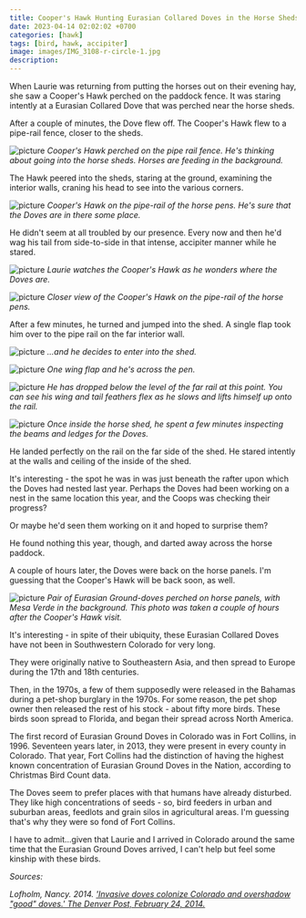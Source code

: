 ```yaml
---
title: Cooper's Hawk Hunting Eurasian Collared Doves in the Horse Sheds
date: 2023-04-14 02:02:02 +0700
categories: [hawk]
tags: [bird, hawk, accipiter]
image: images/IMG_3108-r-circle-1.jpg
description: 
---
```


When Laurie was returning from putting the horses out on their evening hay, she saw a Cooper's Hawk perched on the paddock fence. It was staring intently at a Eurasian Collared Dove that was perched near the horse sheds.

After a couple of minutes, the Dove flew off. The Cooper's Hawk flew to a pipe-rail fence, closer to the sheds.

![picture](images/IMG_3103-r.jpg)
*Cooper's Hawk perched on the pipe rail fence. He's thinking about going into the horse sheds. Horses are feeding in the background.*

The Hawk peered into the sheds, staring at the ground, examining the interior walls, craning his head to see into the various corners.

![picture](images/IMG_3107-r.jpg)
*Cooper's Hawk on the pipe-rail of the horse pens. He's sure that the Doves are in there some place.*

He didn't seem at all troubled by our presence. Every now and then he'd wag his tail from side-to-side in that intense, accipiter manner while he stared.

![picture](images/IMG_3108-r-1024x757.jpg)
*Laurie watches the Cooper's Hawk as he wonders where the Doves are.*

![picture](images/IMG_3113-r-1024x655.jpg)
*Closer view of the Cooper's Hawk on the pipe-rail of the horse pens.*

After a few minutes, he turned and jumped into the shed. A single flap took him over to the pipe rail on the far interior wall.

![picture](images/IMG_3115-r-1024x683.jpg)
*...and he decides to enter into the shed.*

![picture](images/IMG_3116-r.jpg)
*One wing flap and he's across the pen.*

![picture](images/IMG_3117-r.jpg)
*He has dropped below the level of the far rail at this point. You can see his wing and tail feathers flex as he slows and lifts himself up onto the rail.*

![picture](images/IMG_3118-r.jpg)
*Once inside the horse shed, he spent a few minutes inspecting the beams and ledges for the Doves.*

He landed perfectly on the rail on the far side of the shed. He stared intently at the walls and ceiling of the inside of the shed.

It's interesting - the spot he was in was just beneath the rafter upon which the Doves had nested last year. Perhaps the Doves had been working on a nest in the same location this year, and the Coops was checking their progress?

Or maybe he'd seen them working on it and hoped to surprise them?

He found nothing this year, though, and darted away across the horse paddock.

A couple of hours later, the Doves were back on the horse panels. I'm guessing that the Cooper's Hawk will be back soon, as well.

![picture](images/20230413_174539-r.jpg)
*Pair of Eurasian Ground-doves perched on horse panels, with Mesa Verde in the background. This photo was taken a couple of hours after the Cooper's Hawk visit.*

It's interesting - in spite of their ubiquity, these Eurasian Collared Doves have not been in Southwestern Colorado for very long.

They were originally native to Southeastern Asia, and then spread to Europe during the 17th and 18th centuries.

Then, in the 1970s, a few of them supposedly were released in the Bahamas during a pet-shop burglary in the 1970s. For some reason, the pet shop owner then released the rest of his stock - about fifty more birds. These birds soon spread to Florida, and began their spread across North America.

The first record of Eurasian Ground Doves in Colorado was in Fort Collins, in 1996. Seventeen years later, in 2013, they were present in every county in Colorado. That year, Fort Collins had the distinction of having the highest known concentration of Eurasian Ground Doves in the Nation, according to Christmas Bird Count data.

The Doves seem to prefer places with that humans have already disturbed. They like high concentrations of seeds - so, bird feeders in urban and suburban areas, feedlots and grain silos in agricultural areas. I'm guessing that's why they were so fond of Fort Collins.

I have to admit...given that Laurie and I arrived in Colorado around the same time that the Eurasian Ground Doves arrived, I can't help but feel some kinship with these birds.

_Sources:_

_Lofholm, Nancy. 2014. ['Invasive doves colonize Colorado and overshadow "good" doves.' The Denver Post, February 24, 2014.](https://www.denverpost.com/2014/02/24/invasive-doves-colonize-colorado-and-overshadow-good-doves/)_
